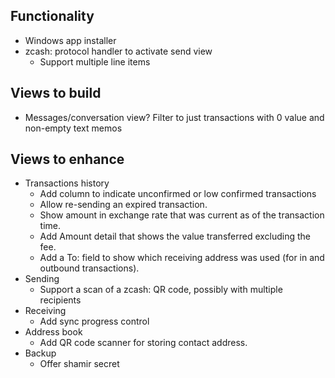 ﻿## Functionality

- Windows app installer
- zcash: protocol handler to activate send view
  - Support multiple line items

## Views to build

- Messages/conversation view?
  Filter to just transactions with 0 value and non-empty text memos

## Views to enhance

- Transactions history
  - Add column to indicate unconfirmed or low confirmed transactions
  - Allow re-sending an expired transaction.
  - Show amount in exchange rate that was current as of the transaction time.
  - Add Amount detail that shows the value transferred excluding the fee.
  - Add a To: field to show which receiving address was used (for in and outbound transactions).
- Sending
  - Support a scan of a zcash: QR code, possibly with multiple recipients
- Receiving
  - Add sync progress control
- Address book
  - Add QR code scanner for storing contact address.
- Backup
  - Offer shamir secret
